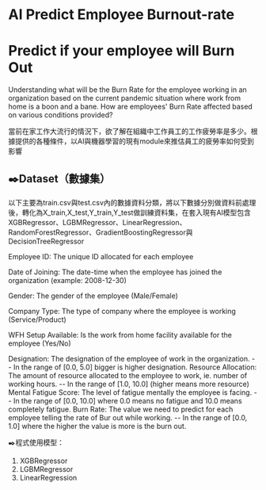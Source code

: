 # AI Predict Employee Burnout-rate
# Predict if your employee will Burn Out
Understanding what will be the Burn Rate for the employee working in an organization based on the current pandemic situation where work from home is a boon and a bane. How are employees' Burn Rate affected based on various conditions provided?

當前在家工作大流行的情況下，欲了解在組織中工作員工的工作疲勞率是多少。根據提供的各種條件，以AI與機器學習的現有module來推估員工的疲勞率如何受到影響

✒️Dataset（數據集）
---------------------------------------------------------------------------------------------------------------------------------------------------------------------------------
以下主要為train.csv與test.csv內的數據資料分類，將以下數據分別做資料前處理後，轉化為X_train,X_test,Y_train,Y_test做訓練資料集，在套入現有AI模型包含
XGBRegressor、LGBMRegressor、LinearRegression、RandomForestRegressor、GradientBoostingRegressor與DecisionTreeRegressor

Employee ID: The unique ID allocated for each employee

Date of Joining: The date-time when the employee has joined the organization (example: 2008-12-30)

Gender: The gender of the employee (Male/Female)

Company Type: The type of company where the employee is working (Service/Product)

WFH Setup Available: Is the work from home facility available for the employee (Yes/No)

Designation: The designation of the employee of work in the organization.
-- In the range of [0.0, 5.0] bigger is higher designation.
Resource Allocation: The amount of resource allocated to the employee to work, ie. number of working hours.
-- In the range of [1.0, 10.0] (higher means more resource)
Mental Fatigue Score: The level of fatigue mentally the employee is facing.
-- In the range of [0.0, 10.0] where 0.0 means no fatigue and 10.0 means completely fatigue.
Burn Rate: The value we need to predict for each employee telling the rate of Bur out while working.
-- In the range of [0.0, 1.0] where the higher the value is more is the burn out.

✒️程式使用模型：
1. XGBRegressor
2. LGBMRegressor
3. LinearRegression
